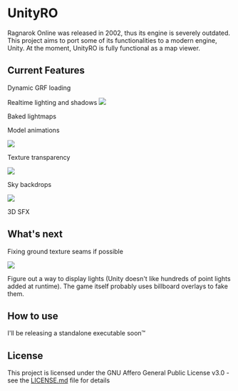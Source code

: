 # UnityRO
Ragnarok Online was released in 2002, thus its engine is severely outdated.
This project aims to port some of its functionalities to a modern engine, Unity.
At the moment, UnityRO is fully functional as a map viewer.

## Current Features

Dynamic GRF loading

Realtime lighting and shadows
![](https://thumbs.gfycat.com/LargeWarlikeFinch-size_restricted.gif)

Baked lightmaps

Model animations

![](https://thumbs.gfycat.com/SilkyWaryArkshell-size_restricted.gif)

Texture transparency

![](https://thumbs.gfycat.com/AnnualThatBison-size_restricted.gif)

Sky backdrops

![](https://thumbs.gfycat.com/SpiritedLoneCormorant-size_restricted.gif)

3D SFX

## What's next

Fixing ground texture seams if possible

![](https://i.imgur.com/YMweRpT.png)

Figure out a way to display lights (Unity doesn't like hundreds of point lights added at runtime).
The game itself probably uses billboard overlays to fake them.

## How to use

I'll be releasing a standalone executable soon™

## License

This project is licensed under the GNU Affero General Public License v3.0 - see the [LICENSE.md](LICENSE.md) file for details

